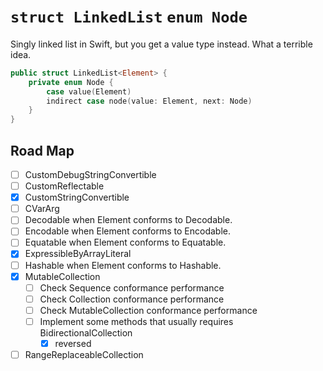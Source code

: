 # `struct LinkedList` `enum Node`

Singly linked list in Swift, but you get a value type instead. What a terrible idea.

```swift
public struct LinkedList<Element> {
    private enum Node {
        case value(Element)
        indirect case node(value: Element, next: Node)
    }
}
```

## Road Map

 - [ ] CustomDebugStringConvertible
 - [ ] CustomReflectable
 - [x] CustomStringConvertible
 - [ ] CVarArg
 - [ ] Decodable when Element conforms to Decodable.
 - [ ] Encodable when Element conforms to Encodable.
 - [ ] Equatable when Element conforms to Equatable.
 - [x] ExpressibleByArrayLiteral
 - [ ] Hashable when Element conforms to Hashable.
 - [x] MutableCollection
    - [ ] Check Sequence conformance performance
    - [ ] Check Collection conformance performance
    - [ ] Check MutableCollection conformance performance
    - [ ] Implement some methods that usually requires BidirectionalCollection
        - [x] reversed
 - [ ] RangeReplaceableCollection
